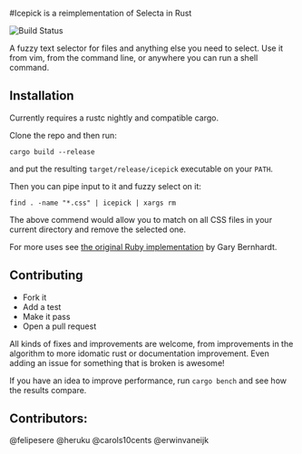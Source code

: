 #Icepick is a reimplementation of Selecta in Rust

![Build Status](https://github.com/erwinvaneijk/icepick/actions/workflows/build.yml/badge.svg)

A fuzzy text selector for files and anything else you need to select.
Use it from vim, from the command line, or anywhere you can run a shell command.

## Installation

Currently requires a rustc nightly and compatible cargo.

Clone the repo and then run:

```
cargo build --release
```

and put the resulting `target/release/icepick` executable on your `PATH`.

Then you can pipe input to it and fuzzy select on it:

```
find . -name "*.css" | icepick | xargs rm
```

The above commend would allow you to match on all CSS files in your current
directory and remove the selected one.

For more uses see [the original Ruby implementation](https://github.com/garybernhardt/selecta) by Gary Bernhardt.

## Contributing

* Fork it
* Add a test
* Make it pass
* Open a pull request

All kinds of fixes and improvements are welcome, from improvements in the algorithm to more idomatic rust or documentation improvement.
Even adding an issue for something that is broken is awesome!

If you have an idea to improve performance, run `cargo bench` and see how the results compare.

## Contributors:

@felipesere
@heruku
@carols10cents
@erwinvaneijk

